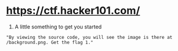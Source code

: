 # https://ctf.hacker101.com/
1) A little something to get you started
```
"By viewing the source code, you will see the image is there at /background.png. Get the flag 1."
```

